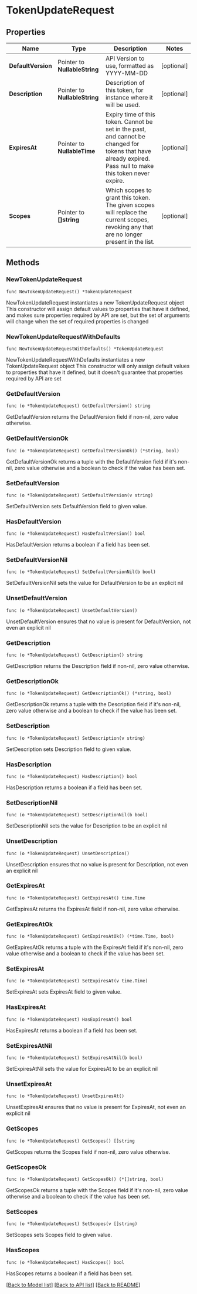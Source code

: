 # TokenUpdateRequest

## Properties

Name | Type | Description | Notes
------------ | ------------- | ------------- | -------------
**DefaultVersion** | Pointer to **NullableString** | API Version to use, formatted as YYYY-MM-DD | [optional] 
**Description** | Pointer to **NullableString** | Description of this token, for instance where it will be used. | [optional] 
**ExpiresAt** | Pointer to **NullableTime** | Expiry time of this token. Cannot be set in the past, and cannot be changed for tokens that have already expired. Pass null to make this token never expire. | [optional] 
**Scopes** | Pointer to **[]string** | Which scopes to grant this token. The given scopes will replace the current scopes, revoking any that are no longer present in the list. | [optional] 

## Methods

### NewTokenUpdateRequest

`func NewTokenUpdateRequest() *TokenUpdateRequest`

NewTokenUpdateRequest instantiates a new TokenUpdateRequest object
This constructor will assign default values to properties that have it defined,
and makes sure properties required by API are set, but the set of arguments
will change when the set of required properties is changed

### NewTokenUpdateRequestWithDefaults

`func NewTokenUpdateRequestWithDefaults() *TokenUpdateRequest`

NewTokenUpdateRequestWithDefaults instantiates a new TokenUpdateRequest object
This constructor will only assign default values to properties that have it defined,
but it doesn't guarantee that properties required by API are set

### GetDefaultVersion

`func (o *TokenUpdateRequest) GetDefaultVersion() string`

GetDefaultVersion returns the DefaultVersion field if non-nil, zero value otherwise.

### GetDefaultVersionOk

`func (o *TokenUpdateRequest) GetDefaultVersionOk() (*string, bool)`

GetDefaultVersionOk returns a tuple with the DefaultVersion field if it's non-nil, zero value otherwise
and a boolean to check if the value has been set.

### SetDefaultVersion

`func (o *TokenUpdateRequest) SetDefaultVersion(v string)`

SetDefaultVersion sets DefaultVersion field to given value.

### HasDefaultVersion

`func (o *TokenUpdateRequest) HasDefaultVersion() bool`

HasDefaultVersion returns a boolean if a field has been set.

### SetDefaultVersionNil

`func (o *TokenUpdateRequest) SetDefaultVersionNil(b bool)`

 SetDefaultVersionNil sets the value for DefaultVersion to be an explicit nil

### UnsetDefaultVersion
`func (o *TokenUpdateRequest) UnsetDefaultVersion()`

UnsetDefaultVersion ensures that no value is present for DefaultVersion, not even an explicit nil
### GetDescription

`func (o *TokenUpdateRequest) GetDescription() string`

GetDescription returns the Description field if non-nil, zero value otherwise.

### GetDescriptionOk

`func (o *TokenUpdateRequest) GetDescriptionOk() (*string, bool)`

GetDescriptionOk returns a tuple with the Description field if it's non-nil, zero value otherwise
and a boolean to check if the value has been set.

### SetDescription

`func (o *TokenUpdateRequest) SetDescription(v string)`

SetDescription sets Description field to given value.

### HasDescription

`func (o *TokenUpdateRequest) HasDescription() bool`

HasDescription returns a boolean if a field has been set.

### SetDescriptionNil

`func (o *TokenUpdateRequest) SetDescriptionNil(b bool)`

 SetDescriptionNil sets the value for Description to be an explicit nil

### UnsetDescription
`func (o *TokenUpdateRequest) UnsetDescription()`

UnsetDescription ensures that no value is present for Description, not even an explicit nil
### GetExpiresAt

`func (o *TokenUpdateRequest) GetExpiresAt() time.Time`

GetExpiresAt returns the ExpiresAt field if non-nil, zero value otherwise.

### GetExpiresAtOk

`func (o *TokenUpdateRequest) GetExpiresAtOk() (*time.Time, bool)`

GetExpiresAtOk returns a tuple with the ExpiresAt field if it's non-nil, zero value otherwise
and a boolean to check if the value has been set.

### SetExpiresAt

`func (o *TokenUpdateRequest) SetExpiresAt(v time.Time)`

SetExpiresAt sets ExpiresAt field to given value.

### HasExpiresAt

`func (o *TokenUpdateRequest) HasExpiresAt() bool`

HasExpiresAt returns a boolean if a field has been set.

### SetExpiresAtNil

`func (o *TokenUpdateRequest) SetExpiresAtNil(b bool)`

 SetExpiresAtNil sets the value for ExpiresAt to be an explicit nil

### UnsetExpiresAt
`func (o *TokenUpdateRequest) UnsetExpiresAt()`

UnsetExpiresAt ensures that no value is present for ExpiresAt, not even an explicit nil
### GetScopes

`func (o *TokenUpdateRequest) GetScopes() []string`

GetScopes returns the Scopes field if non-nil, zero value otherwise.

### GetScopesOk

`func (o *TokenUpdateRequest) GetScopesOk() (*[]string, bool)`

GetScopesOk returns a tuple with the Scopes field if it's non-nil, zero value otherwise
and a boolean to check if the value has been set.

### SetScopes

`func (o *TokenUpdateRequest) SetScopes(v []string)`

SetScopes sets Scopes field to given value.

### HasScopes

`func (o *TokenUpdateRequest) HasScopes() bool`

HasScopes returns a boolean if a field has been set.


[[Back to Model list]](../README.md#documentation-for-models) [[Back to API list]](../README.md#documentation-for-api-endpoints) [[Back to README]](../README.md)


